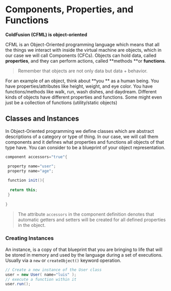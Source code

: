# Components, Properties, and Functions

**ColdFusion (CFML) is object-oriented**

CFML is an Object-Oriented programming language which means that all the things we interact with inside the virtual machine are objects, which in our case we will call Components (CFCs). Objects can hold data, called **properties**, and they can perform actions, called **methods **or **functions**.

> Remember that objects are not only data but data + behavior.

For an example of an object, think about **you ** as a human being. You have properties/attributes like height, weight, and eye color. You have functions/methods like walk, run, wash dishes, and daydream. Different kinds of objects have different properties and functions. Some might even just be a collection of functions (utility/static objects)

## Classes and Instances

In Object-Oriented programming we define classes which are abstract descriptions of a category or type of thing.  In our case, we will call them components and it defines what properties and functions all objects of that type have. You can consider to be a blueprint of your object representation. 

 ```java
 component accessors="true"{
 
  property name="user";
  property name="age";
  
  function init(){
  
   return this;
  }
  
 }
 ``` 
 
> The attribute `accessors` in the component definition denotes that automatic getters and setters will be created for all defined properties in the object.

### Creating Instances
An instance, is a copy of that blueprint that you are bringing to life that will be stored in memory and used by the language during a set of executions.  Usually via a `new` or `createObject()` keyword operation.

```java
// Create a new instance of the User class
user = new User( name="luis" );
// execute a function within it
user.run();
```
